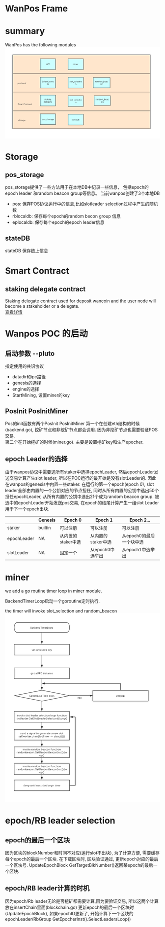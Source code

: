 # WanPos Frame

# summary
WanPos has the following modules
![img](./frame/frame.png)

# Storage

## pos_storage
pos_storage提供了一些方法用于在本地DB中记录一些信息， 包括epoch的epoch leader 和random beacon group等信息。
当前wanpos创建了3个本地DB
* pos: 保存POS协议运行中的信息,比如slotleader selection过程中产生的随机数
* rblocaldb: 保存每个epoch的random becon group 信息
* eplocaldb: 保存每个epoch的epoch  leader信息

## stateDB
stateDB 保存链上信息

# Smart Contract

## staking delegate contract
Staking delegate contract used for deposit wancoin and the user node will become a stakeholder or a delegate.  
[查看详情](./wanpos_staking_delegate.md)
 


# Wanpos POC 的启动

## 启动参数 --pluto
指定使用的共识协议
*  datadir和ipc路径
*  genesis的选择
*  engine的选择
* StartMining, 设置miner的key

## PosInit PosInitMiner
Pos的init函数有两个PosInit PosInitMiner
第一个在创建eth结构的时候(backend.go), 挖矿节点和非挖矿节点都会调用. 因为非挖矿节点也需要验证POS交易.  
第二个在开始挖矿的时候(miner.go). 主要是设置挖矿key和生产epocher.

## epoch Leader的选择
由于wanpos协议中需要送所有staker中选择epochLeader, 然后epochLeader发送交易计算产生slot leader, 所以在POC运行的最开始是没有slotLeader的. 因此在wanpos的genesis中内置一些staker. 在运行的第一个epoch(epoch 0), slot leader全部由内置的一个公钥对应的节点担任, 同时从所有内置的公钥中选出50个担任epochLeader, 从所有内置的公钥中选出21个成为random beacon group. 被选中的epochLeader开始发送pos交易, 在epoch的结尾计算产生一组slot Leader用于下一个epoch出块.

|       |Genesis|Epoch 0 | Epoch 1  | Epoch 2...|
|  ---  | ---   | ---    | ---      | ---       |
|staker |builtin|可以注册  | 可以注册  |可以注册     |
|epochLeader|NA |从内置的staker中选|从内置的staker中选|从epoch0的最后一个块中选|
|slotLeader|NA|固定一个|从epoch0中选举出|从epoch1中选举出|



# miner
we add a go routine timer loop in miner module.  

BackendTimerLoop启动一个goroutine定时执行.

the timer will invoke slot_selection and random_beacon 
![img](./frame/BackendTimerLoop.png) 


# epoch/RB leader selection

## epoch的最后一个区块
因为区块的blockNumber和时间不对应(运行slot不出块), 为了计算方便, 需要缓存每个epoch的最后一个区块.
在下载区块时, 区块验证通过, 更新epoch对应的最后一个区块号. UpdateEpochBlock
GetTargetBlkNumber()返回某epoch的最后一个区块.

## epoch/RB leader计算的时机
因为epoch/Rb leader无论是否挖矿都需要计算,因为要验证交易, 所以这两个计算放在insertChain里面(blockchain.go)
更新epoch的最后一个区块时(UpdateEpochBlock), 如果epochID更新了, 开始计算下一个区块的epochLeader/RbGroup
GetEpocherInst().SelectLeadersLoop()

